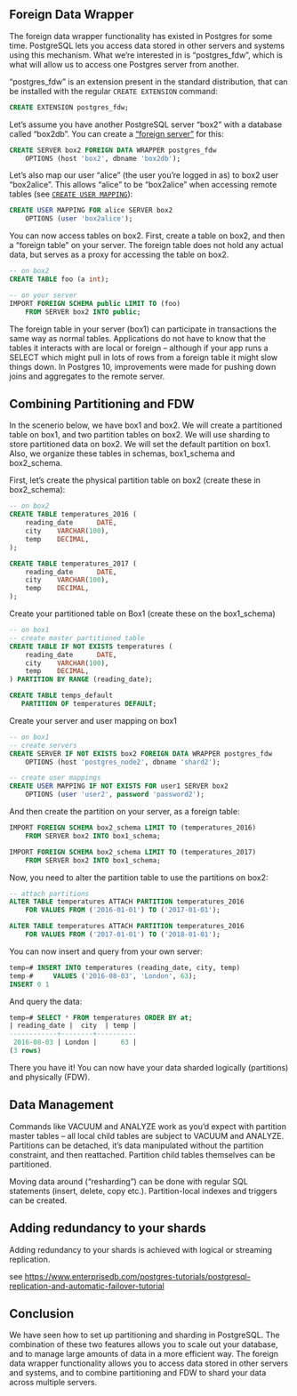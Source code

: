 ## Foreign Data Wrapper

The foreign data wrapper functionality has existed in Postgres for some time. PostgreSQL lets you access data stored in other servers and systems using this mechanism. What we’re interested in is “postgres_fdw”, which is what will allow us to access one Postgres server from another.

“postgres_fdw” is an extension present in the standard distribution, that can be installed with the regular `CREATE EXTENSION` command:

```sql
CREATE EXTENSION postgres_fdw;
```

Let’s assume you have another PostgreSQL server “box2” with a database called “box2db”. You can create a [“foreign server”](https://www.postgresql.org/docs/current/sql-createserver.html) for this:

```sql
CREATE SERVER box2 FOREIGN DATA WRAPPER postgres_fdw
    OPTIONS (host 'box2', dbname 'box2db');
``` 

Let’s also map our user “alice” (the user you’re logged in as) to box2 user “box2alice”. This allows “alice” to be “box2alice” when accessing remote tables (see [`CREATE USER MAPPING`](https://www.postgresql.org/docs/16/sql-createusermapping.html)):

```sql
CREATE USER MAPPING FOR alice SERVER box2
    OPTIONS (user 'box2alice');
``` 

You can now access tables on box2. First, create a table on box2, and then a “foreign table” on your server. The foreign table does not hold any actual data, but serves as a proxy for accessing the table on box2.

```sql
-- on box2
CREATE TABLE foo (a int);
```

```sql
-- on your server
IMPORT FOREIGN SCHEMA public LIMIT TO (foo)
    FROM SERVER box2 INTO public;
``` 

The foreign table in your server (box1) can participate in transactions the same way as normal tables. Applications do not have to know that the tables it interacts with are local or foreign – although if your app runs a SELECT which might pull in lots of rows from a foreign table it might slow things down. In Postgres 10, improvements were made for pushing down joins and aggregates to the remote server.

## Combining Partitioning and FDW

In the scenerio below, we have box1 and box2. We will create a partitioned table on box1, and two partition tables on box2. We will use sharding to store partitioned data on box2. We will set the default partition on box1. Also, we organize these tables in schemas, box1_schema and box2_schema.

First, let’s create the physical partition table on box2 (create these in box2_schema):

```sql
-- on box2
CREATE TABLE temperatures_2016 (
    reading_date      DATE,
    city    VARCHAR(100),
    temp    DECIMAL,
);

CREATE TABLE temperatures_2017 (
    reading_date      DATE,
    city    VARCHAR(100),
    temp    DECIMAL,
);
``` 

Create your partitioned table on Box1 (create these on the box1_schema)

```sql
-- on box1
-- create master partitioned table
CREATE TABLE IF NOT EXISTS temperatures (
    reading_date      DATE,
    city    VARCHAR(100),
    temp    DECIMAL,
) PARTITION BY RANGE (reading_date);

CREATE TABLE temps_default 
   PARTITION OF temperatures DEFAULT;
```

Create your server and user mapping on box1

```sql
-- on box1
-- create servers 
CREATE SERVER IF NOT EXISTS box2 FOREIGN DATA WRAPPER postgres_fdw
    OPTIONS (host 'postgres_node2', dbname 'shard2');

-- create user mappings
CREATE USER MAPPING IF NOT EXISTS FOR user1 SERVER box2
    OPTIONS (user 'user2', password 'password2');
```

And then create the partition on your server, as a foreign table:

```sql
IMPORT FOREIGN SCHEMA box2_schema LIMIT TO (temperatures_2016)
    FROM SERVER box2 INTO box1_schema;

IMPORT FOREIGN SCHEMA box2_schema LIMIT TO (temperatures_2017)
    FROM SERVER box2 INTO box1_schema;
```

Now, you need to alter the partition table to use the partitions on box2:

```sql
-- attach partitions
ALTER TABLE temperatures ATTACH PARTITION temperatures_2016
    FOR VALUES FROM ('2016-01-01') TO ('2017-01-01');

ALTER TABLE temperatures ATTACH PARTITION temperatures_2016
    FOR VALUES FROM ('2017-01-01') TO ('2018-01-01');
```


You can now insert and query from your own server:

```sql
temp=# INSERT INTO temperatures (reading_date, city, temp)
temp-#     VALUES ('2016-08-03', 'London', 63);
INSERT 0 1
```

And query the data:

```sql
temp=# SELECT * FROM temperatures ORDER BY at;
| reading_date |  city  | temp |
------------+--------+----------
 2016-08-03 | London |      63 |    
(3 rows)
```

There you have it! You can now have your data sharded logically (partitions) and physically (FDW).

## Data Management

Commands like VACUUM and ANALYZE work as you’d expect with partition master tables – all local child tables are subject to VACUUM and ANALYZE. Partitions can be detached, it’s data manipulated without the partition constraint, and then reattached. Partition child tables themselves can be partitioned.

Moving data around (“resharding”) can be done with regular SQL statements (insert, delete, copy etc.). Partition-local indexes and triggers can be created.


## Adding redundancy to your shards

Adding redundancy to your shards is achieved with logical or streaming replication.

see https://www.enterprisedb.com/postgres-tutorials/postgresql-replication-and-automatic-failover-tutorial


## Conclusion

We have seen how to set up partitioning and sharding in PostgreSQL. The combination of these two features allows you to scale out your database, and to manage large amounts of data in a more efficient way. The foreign data wrapper functionality allows you to access data stored in other servers and systems, and to combine partitioning and FDW to shard your data across multiple servers.